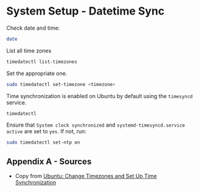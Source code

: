 # System Setup - Datetime Sync

Check date and time:
```bash
date
```
List all time zones
```bash
timedatectl list-timezones
```
Set the appropriate one. 
```bash
sudo timedatectl set-timezone <timezone>
```
Time synchronization is enabled on Ubuntu by default using the `timesyncd` service.
```bash
timedatectl
```
Ensure that `System clock synchronized` and `systemd-timesyncd.service active` are set to `yes`. If not, run:
```bash
sudo timedatectl set-ntp on
```

## Appendix A - Sources
- Copy from [Ubuntu: Change Timezones and Set Up Time Synchronization](﻿﻿﻿https://devanswers.co/ubuntu-change-timezone-synchronize-ntp/)
